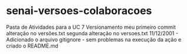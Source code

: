# senai-versoes-colaboracoes
Pasta de Atividades para a UC 7 Versionamento
meu primeiro commit
alteração no versões.txt
segunda alteração no versoes.txt
11/12/2001 - Adicionado o arquivo gitignore - sem problemas na execução da ação e criado o README.md
